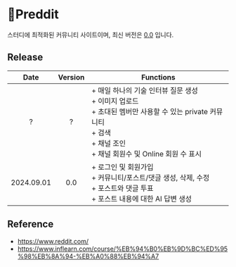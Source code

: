 # 📑Preddit
스터디에 최적화된 커뮤니티 사이트이며, 최신 버전은 [0.0](https://preddit-on.vercel.app/) 입니다. 

## Release
|Date|Version|Functions|
|:---:|:---:|---|
|?|?|+ 매일 하나의 기술 인터뷰 질문 생성<br>+ 이미지 업로드<br>+ 초대된 멤버만 사용할 수 있는 private 커뮤니티<br>+ 검색<br>+ 채널 조인<br>+ 채널 회원수 및 Online 회원 수 표시|
|2024.09.01|0.0|+ 로그인 및 회원가입<br>+ 커뮤니티/포스트/댓글 생성, 삭제, 수정<br>+ 포스트와 댓글 투표<br>+ 포스트 내용에 대한 AI 답변 생성|

## Reference
- https://www.reddit.com/
- https://www.inflearn.com/course/%EB%94%B0%EB%9D%BC%ED%95%98%EB%8A%94-%EB%A0%88%EB%94%A7